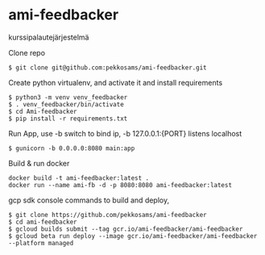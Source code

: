 # ami-feedbacker
kurssipalautejärjestelmä

Clone repo
```
$ git clone git@github.com:pekkosams/ami-feedbacker.git
```

Create python virtualenv, and activate it and install requirements 
```
$ python3 -m venv venv_feedbacker
$ . venv_feedbacker/bin/activate
$ cd Ami-feedbacker
$ pip install -r requirements.txt
```

Run App, use -b switch to bind ip, -b 127.0.0.1:{PORT} listens localhost
```
$ gunicorn -b 0.0.0.0:8080 main:app
```

Build & run docker
```
docker build -t ami-feedbacker:latest .
docker run --name ami-fb -d -p 8080:8080 ami-feedbacker:latest
```

gcp sdk console commands to build and deploy, 
```
$ git clone https://github.com/pekkosams/ami-feedbacker
$ cd ami-feedbacker
$ gcloud builds submit --tag gcr.io/ami-feedbacker/ami-feedbacker
$ gcloud beta run deploy --image gcr.io/ami-feedbacker/ami-feedbacker --platform managed
```

